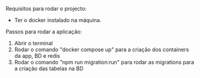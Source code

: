 Requisitos para rodar o projecto:

- Ter o docker instalado na máquina.

Passos para rodar a aplicação:

1. Abrir o terminal 
2. Rodar o comando "docker compose up" para a criação dos containers da app, BD e redis
3. Rodar o comando "npm run migration:run" para rodar as migrations para a criação das tabelas na BD